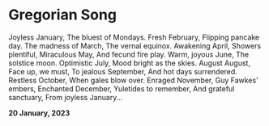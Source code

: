 # Gregorian Song

Joyless January,
The bluest of Mondays.
Fresh February,
Flipping pancake day.
The madness of March,
The vernal equinox.
Awakening April,
Showers plentiful,
Miraculous May,
And fecund fire play.
Warm, joyous June,
The solstice moon.
Optimistic July,
Mood bright as the skies.
August August,
Face up, we must,
To jealous September,
And hot days surrendered.
Restless October,
When gales blow over.
Enraged November,
Guy Fawkes' embers,
Enchanted December,
Yuletides to remember,
And grateful sanctuary,
From joyless January...

**20 January, 2023**

&nbsp;